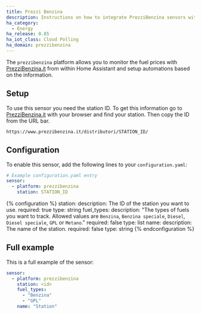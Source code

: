 ```yaml
---
title: Prezzi Benzina
description: Instructions on how to integrate PrezziBenzina sensors within Home Assistant.
ha_category:
  - Energy
ha_release: 0.85
ha_iot_class: Cloud Polling
ha_domain: prezzibenzina
---
```


The `prezzibenzina` platform allows you to monitor the fuel prices with [PrezziBenzina.it](https://www.prezzibenzina.it/) from within Home Assistant and setup automations based on the information.

## Setup

To use this sensor you need the station ID. To get this information go to [PrezziBenzina.it](https://www.prezzibenzina.it/) with your browser and find your station. Then copy the ID from the URL bar.

```text
https://www.prezzibenzina.it/distributori/STATION_ID/
```

## Configuration

To enable this sensor, add the following lines to your `configuration.yaml`:

```yaml
# Example configuration.yaml entry
sensor:
  - platform: prezzibenzina
    station: STATION_ID
```

{% configuration %}
station:
  description: The ID of the station you want to use.
  required: true
  type: string
fuel_types:
  description: "The types of fuels you want to track. Allowed values are `Benzina`, `Benzina speciale`, `Diesel`, `Diesel speciale`, `GPL` or `Metano`."
  required: false
  type: list
name:
  description: The name of the station.
  required: false
  type: string
{% endconfiguration %}

## Full example

This is a full example of the sensor:

```yaml
sensor:
  - platform: prezzibenzina
    station: <id>
    fuel_types:
      - "Benzina"
      - "GPL"
    name: "Station"
```
